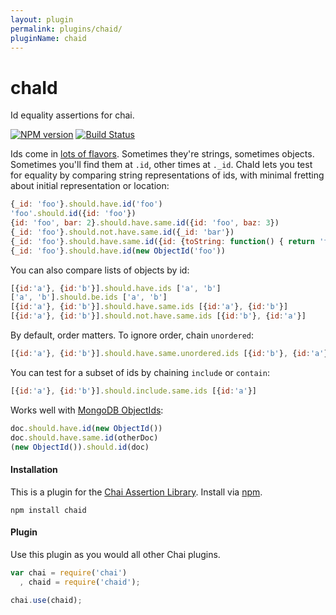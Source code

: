 ```yaml
---
layout: plugin
permalink: plugins/chaid/
pluginName: chaid
---
```


chaId
==============

Id equality assertions for chai.

[![NPM version](http://img.shields.io/npm/v/chaid.svg?style=flat-square)](https://www.npmjs.org/package/chaid)
[![Build Status](http://img.shields.io/travis/hurrymaplelad/chaid/master.svg?style=flat-square)](https://travis-ci.org/hurrymaplelad/chaid)

Ids come in [lots of flavors](http://bites.goodeggs.com/posts/ids-in-mongoose-json-and-backbone/).  Sometimes they're strings, sometimes objects.  Sometimes you'll find them at `.id`, other times at `._id`.  ChaId lets you test for equality by comparing string representations of ids, with minimal fretting about initial representation or location:

```js
{_id: 'foo'}.should.have.id('foo')
'foo'.should.id({id: 'foo'})
{id: 'foo', bar: 2}.should.have.same.id({id: 'foo', baz: 3})
{_id: 'foo'}.should.not.have.same.id({_id: 'bar'})
{_id: 'foo'}.should.have.same.id({id: {toString: function() { return 'foo'}})
{_id: 'foo'}.should.have.id(new ObjectId('foo'))
```
You can also compare lists of objects by id:
```js
[{id:'a'}, {id:'b'}].should.have.ids ['a', 'b']
['a', 'b'].should.be.ids ['a', 'b']
[{id:'a'}, {id:'b'}].should.have.same.ids [{id:'a'}, {id:'b'}]
[{id:'a'}, {id:'b'}].should.not.have.same.ids [{id:'b'}, {id:'a'}]
```
By default, order matters.  To ignore order, chain `unordered`:
```js
[{id:'a'}, {id:'b'}].should.have.same.unordered.ids [{id:'b'}, {id:'a'}]
```
You can test for a subset of ids by chaining `include` or `contain`:
```js
[{id:'a'}, {id:'b'}].should.include.same.ids [{id:'a'}]
```

Works well with [MongoDB ObjectIds](https://github.com/mongodb/node-mongodb-native):
```js
doc.should.have.id(new ObjectId())
doc.should.have.same.id(otherDoc)
(new ObjectId()).should.id(doc)
```

#### Installation

This is a plugin for the [Chai Assertion Library](http://chaijs.com). Install via [npm](http://npmjs.org).

    npm install chaid


#### Plugin

Use this plugin as you would all other Chai plugins.

```js
var chai = require('chai')
  , chaid = require('chaid');

chai.use(chaid);
```
